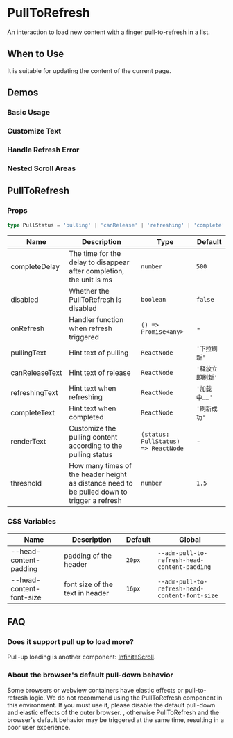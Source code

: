 # PullToRefresh

An interaction to load new content with a finger pull-to-refresh in a list.

## When to Use

It is suitable for updating the content of the current page.

## Demos

### Basic Usage

<code src="./demos/demo1.tsx"></code>

### Customize Text

<code src="./demos/demo2.tsx"></code>

### Handle Refresh Error

<code src="./demos/demo3.tsx"></code>

### Nested Scroll Areas

<code src="./demos/demo-nested.tsx"></code>

## PullToRefresh

### Props

```ts | pure
type PullStatus = 'pulling' | 'canRelease' | 'refreshing' | 'complete'
```

| Name | Description | Type | Default |
| --- | --- | --- | --- |
| completeDelay | The time for the delay to disappear after completion, the unit is ms | `number` | `500` |
| disabled | Whether the PullToRefresh is disabled | `boolean` | `false` |
| onRefresh | Handler function when refresh triggered | `() => Promise<any>` | - |
| pullingText | Hint text of pulling | `ReactNode` | `'下拉刷新'` |
| canReleaseText | Hint text of release | `ReactNode` | `'释放立即刷新'` |
| refreshingText | Hint text when refreshing | `ReactNode` | `'加载中……'` |
| completeText | Hint text when completed | `ReactNode` | `'刷新成功'` |
| renderText | Customize the pulling content according to the pulling status | `(status: PullStatus) => ReactNode` | - |
| threshold | How many times of the header height as distance need to be pulled down to trigger a refresh | `number` | `1.5` |

### CSS Variables

| Name | Description | Default | Global |
| --- | --- | --- | --- |
| --head-content-padding | padding of the header | `20px` | `--adm-pull-to-refresh-head-content-padding` |
| --head-content-font-size | font size of the text in header | `16px` | `--adm-pull-to-refresh-head-content-font-size` |

## FAQ

### Does it support pull up to load more?

Pull-up loading is another component: [InfiniteScroll](/components/infinite-scroll).

### About the browser's default pull-down behavior

Some browsers or webview containers have elastic effects or pull-to-refresh logic. We do not recommend using the PullToRefresh component in this environment. If you must use it, please disable the default pull-down and elastic effects of the outer browser. , otherwise PullToRefresh and the browser's default behavior may be triggered at the same time, resulting in a poor user experience.
